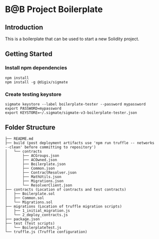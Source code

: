 # B@B Project Boilerplate

## Introduction

This is a boilerplate that can be used to start a new Solidity project.

## Getting Started

### Install npm dependencies 

```
npm install
npm install -g @digix/sigmate
```

### Create testing keystore 

```
sigmate keystore --label boilerplate-tester --password mypassword
export PASSWORD=mypassword
export KEYSTORE=~/.sigmate/sigmate-v3-boilerplate-tester.json
```

## Folder Structure

```
├── README.md
├── build (post deployment artifacts use 'npm run truffle -- networks --clean' before committing to repository')
│   └── contracts
│       ├── ACGroups.json
│       ├── ACOwned.json
│       ├── Boilerplate.json
│       ├── Common.json
│       ├── ContractResolver.json
│       ├── MathUtils.json
│       ├── Migrations.json
│       └── ResolverClient.json
├── contracts (Location of contracts and test contracts)
│   ├── Boilerplate.sol
│   ├── Common.sol
│   └── Migrations.sol
├── migrations (Location of truffle migration scripts)
│   ├── 1_initial_migration.js
│   └── 2_deploy_contracts.js
├── package.json
├── test (Test scripts)
│   └── BoilerplateTest.js
└── truffle.js (Truffle configuration)
```


